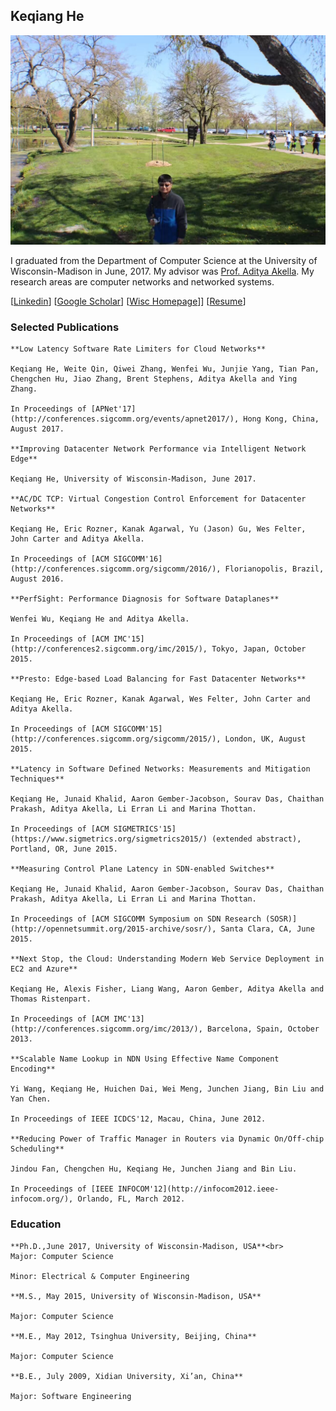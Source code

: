 ## Keqiang He

![Fishing](https://github.com/keqhe/keqhe.github.io/blob/master/me_fishing.JPG)

I graduated from the Department of Computer Science at the University of Wisconsin-Madison in June, 2017. My advisor was [Prof. Aditya Akella](http://pages.cs.wisc.edu/~akella/). My research areas are computer networks and networked systems.

[[Linkedin](https://www.linkedin.com/in/keqiang-he-00837b3a/)]  [[Google Scholar](https://scholar.google.com/citations?user=AdDzBdUAAAAJ&hl=en)] [[Wisc Homepage](http://pages.cs.wisc.edu/~keqhe/)]]  [[Resume]()]

### Selected Publications
```
**Low Latency Software Rate Limiters for Cloud Networks**

Keqiang He, Weite Qin, Qiwei Zhang, Wenfei Wu, Junjie Yang, Tian Pan, Chengchen Hu, Jiao Zhang, Brent Stephens, Aditya Akella and Ying Zhang.

In Proceedings of [APNet'17](http://conferences.sigcomm.org/events/apnet2017/), Hong Kong, China, August 2017.

**Improving Datacenter Network Performance via Intelligent Network Edge**

Keqiang He, University of Wisconsin-Madison, June 2017.

**AC/DC TCP: Virtual Congestion Control Enforcement for Datacenter Networks**

Keqiang He, Eric Rozner, Kanak Agarwal, Yu (Jason) Gu, Wes Felter, John Carter and Aditya Akella.

In Proceedings of [ACM SIGCOMM'16](http://conferences.sigcomm.org/sigcomm/2016/), Florianopolis, Brazil, August 2016.

**PerfSight: Performance Diagnosis for Software Dataplanes**

Wenfei Wu, Keqiang He and Aditya Akella.
 
In Proceedings of [ACM IMC'15](http://conferences2.sigcomm.org/imc/2015/), Tokyo, Japan, October 2015.

**Presto: Edge-based Load Balancing for Fast Datacenter Networks**

Keqiang He, Eric Rozner, Kanak Agarwal, Wes Felter, John Carter and Aditya Akella.

In Proceedings of [ACM SIGCOMM'15](http://conferences.sigcomm.org/sigcomm/2015/), London, UK, August 2015. 

**Latency in Software Defined Networks: Measurements and Mitigation Techniques**

Keqiang He, Junaid Khalid, Aaron Gember-Jacobson, Sourav Das, Chaithan Prakash, Aditya Akella, Li Erran Li and Marina Thottan.

In Proceedings of [ACM SIGMETRICS'15](https://www.sigmetrics.org/sigmetrics2015/) (extended abstract), Portland, OR, June 2015.

**Measuring Control Plane Latency in SDN-enabled Switches**

Keqiang He, Junaid Khalid, Aaron Gember-Jacobson, Sourav Das, Chaithan Prakash, Aditya Akella, Li Erran Li and Marina Thottan.

In Proceedings of [ACM SIGCOMM Symposium on SDN Research (SOSR)](http://opennetsummit.org/2015-archive/sosr/), Santa Clara, CA, June 2015.

**Next Stop, the Cloud: Understanding Modern Web Service Deployment in EC2 and Azure**

Keqiang He, Alexis Fisher, Liang Wang, Aaron Gember, Aditya Akella and Thomas Ristenpart.

In Proceedings of [ACM IMC'13](http://conferences.sigcomm.org/imc/2013/), Barcelona, Spain, October 2013.

**Scalable Name Lookup in NDN Using Effective Name Component Encoding**

Yi Wang, Keqiang He, Huichen Dai, Wei Meng, Junchen Jiang, Bin Liu and Yan Chen.

In Proceedings of IEEE ICDCS'12, Macau, China, June 2012.

**Reducing Power of Traffic Manager in Routers via Dynamic On/Off-chip Scheduling**

Jindou Fan, Chengchen Hu, Keqiang He, Junchen Jiang and Bin Liu.

In Proceedings of [IEEE INFOCOM'12](http://infocom2012.ieee-infocom.org/), Orlando, FL, March 2012.
```
### Education
```
**Ph.D.,June 2017, University of Wisconsin-Madison, USA**<br>
Major: Computer Science

Minor: Electrical & Computer Engineering

**M.S., May 2015, University of Wisconsin-Madison, USA**

Major: Computer Science

**M.E., May 2012, Tsinghua University, Beijing, China**

Major: Computer Science

**B.E., July 2009, Xidian University, Xi’an, China**

Major: Software Engineering
```

